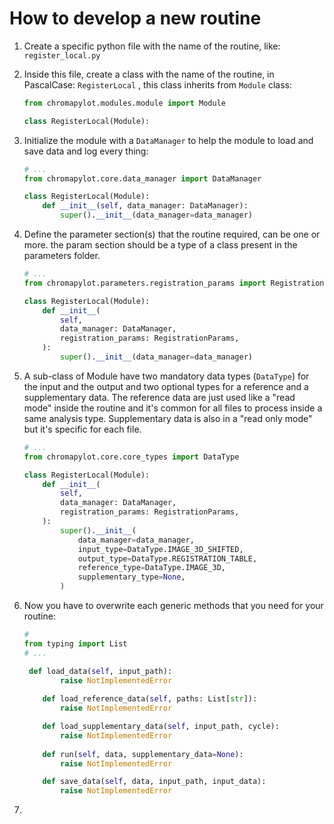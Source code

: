 # How to develop a new routine

1. Create a specific python file with the name of the routine, like: `register_local.py`

2. Inside this file, create a class with the name of the routine, in PascalCase: `RegisterLocal` , this class inherits from `Module` class: 

   ```python
   from chromapylot.modules.module import Module
   
   class RegisterLocal(Module):
   ```

3. Initialize the module with a `DataManager` to help the module to load and save data and log every thing:

   
   ```python
   # ...
   from chromapylot.core.data_manager import DataManager
   
   class RegisterLocal(Module):
       def __init__(self, data_manager: DataManager):
           super().__init__(data_manager=data_manager)
   ```


4. Define the parameter section(s) that the routine required, can be one or more. the param section should be a type of a class present in the parameters folder.

   ```python
   # ...
   from chromapylot.parameters.registration_params import RegistrationParams
   
   class RegisterLocal(Module):
       def __init__(
           self,
           data_manager: DataManager,
           registration_params: RegistrationParams,
       ):
           super().__init__(data_manager=data_manager)
   ```

5. A sub-class of Module have two mandatory data types (`DataType`) for the input and the output and two optional types for a reference and a supplementary data. The reference data are just used like a "read mode" inside the routine and it's common for all files to process inside a same analysis type. Supplementary data is also in a "read only mode" but it's specific for each file.

   ```python
   # ...
   from chromapylot.core.core_types import DataType
   
   class RegisterLocal(Module):
       def __init__(
           self,
           data_manager: DataManager,
           registration_params: RegistrationParams,
       ):
           super().__init__(
               data_manager=data_manager,
               input_type=DataType.IMAGE_3D_SHIFTED,
               output_type=DataType.REGISTRATION_TABLE,
               reference_type=DataType.IMAGE_3D,
               supplementary_type=None,
           )
   ```

   

6. Now you have to overwrite each generic methods that you need for your routine:

   ```python
   #
   from typing import List
   # ...
   
   	def load_data(self, input_path):
           raise NotImplementedError
           
       def load_reference_data(self, paths: List[str]):
           raise NotImplementedError
   
       def load_supplementary_data(self, input_path, cycle):
           raise NotImplementedError
           
       def run(self, data, supplementary_data=None):
           raise NotImplementedError
   
       def save_data(self, data, input_path, input_data):
           raise NotImplementedError
   
   ```

   

7. 

